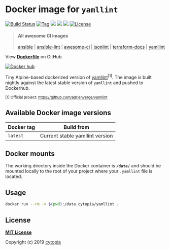 # Docker image for `yamllint`

[![Build Status](https://travis-ci.com/cytopia/docker-yamllint.svg?branch=master)](https://travis-ci.com/cytopia/docker-yamllint)
[![Tag](https://img.shields.io/github/tag/cytopia/docker-yamllint.svg)](https://github.com/cytopia/docker-yamllint/releases)
[![](https://images.microbadger.com/badges/version/cytopia/yamllint:latest.svg)](https://microbadger.com/images/cytopia/yamllint:latest "yamllint")
[![](https://images.microbadger.com/badges/image/cytopia/yamllint:latest.svg)](https://microbadger.com/images/cytopia/yamllint:latest "yamllint")
[![](https://img.shields.io/badge/github-cytopia%2Fdocker--yamllint-red.svg)](https://github.com/cytopia/docker-yamllint "github.com/cytopia/docker-yamllint")
[![License](https://img.shields.io/badge/license-MIT-%233DA639.svg)](https://opensource.org/licenses/MIT)

> #### All awesome CI images
>
> [ansible](https://github.com/cytopia/docker-ansible) |
> [ansible-lint](https://github.com/cytopia/docker-ansible-lint) |
> [awesome-ci](https://github.com/cytopia/awesome-ci) |
> [jsonlint](https://github.com/cytopia/docker-jsonlint) |
> [terraform-docs](https://github.com/cytopia/docker-terraform-docs) |
> [yamllint](https://github.com/cytopia/docker-yamllint)


View **[Dockerfile](https://github.com/cytopia/docker-yamllint/blob/master/Dockerfile)** on GitHub.

[![Docker hub](http://dockeri.co/image/cytopia/yamllint)](https://hub.docker.com/r/cytopia/yamllint)


Tiny Alpine-based dockerized version of [yamllint](https://github.com/adrienverge/yamllint)<sup>[1]</sup>.
The image is built nightly against the latest stable version of `yamllint` and pushed to Dockerhub.

<sup>[1] Official project: https://github.com/adrienverge/yamllint</sup>


## Available Docker image versions

| Docker tag | Build from |
|------------|------------|
| `latest`   | Current stable yamllint version |


## Docker mounts

The working directory inside the Docker container is **`/data/`** and should be mounted locally to
the root of your project where your `.yamllint` file is located.


## Usage

```bash
docker run --rm -v $(pwd):/data cytopia/yamllint .
```


## License

**[MIT License](LICENSE)**

Copyright (c) 2019 [cytopia](https://github.com/cytopia)
